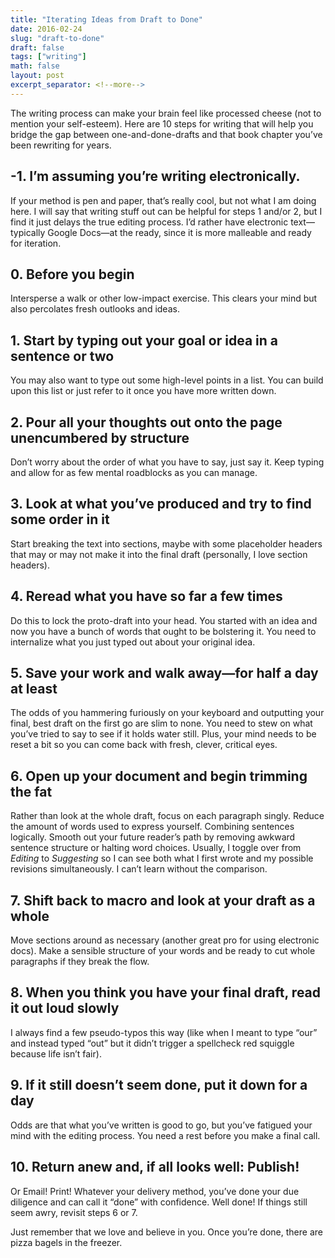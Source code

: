 ```yaml
---
title: "Iterating Ideas from Draft to Done"
date: 2016-02-24
slug: "draft-to-done"
draft: false
tags: ["writing"]
math: false
layout: post
excerpt_separator: <!--more-->
---
```


The writing process can make your brain feel like processed cheese (not to mention your self-esteem). Here are 10 steps for writing that will help you bridge the gap between one-and-done-drafts and that book chapter you’ve been rewriting for years.

<!--more-->

## -1. I’m assuming you’re writing electronically.
If your method is pen and paper, that’s really cool, but not what I am doing here. I will say that writing stuff out can be helpful for steps 1 and/or 2, but I find it just delays the true editing process. I’d rather have electronic text—typically Google Docs—at the ready, since it is more malleable and ready for iteration.

## 0. Before you begin
Intersperse a walk or other low-impact exercise. This clears your mind but also percolates fresh outlooks and ideas.

## 1. Start by typing out your goal or idea in a sentence or two
You may also want to type out some high-level points in a list. You can build upon this list or just refer to it once you have more written down.

## 2. Pour all your thoughts out onto the page unencumbered by structure
Don’t worry about the order of what you have to say, just say it. Keep typing and allow for as few mental roadblocks as you can manage.

## 3. Look at what you’ve produced and try to find some order in it
Start breaking the text into sections, maybe with some placeholder headers that may or may not make it into the final draft (personally, I love section headers).

## 4. Reread what you have so far a few times
Do this to lock the proto-draft into your head. You started with an idea and now you have a bunch of words that ought to be bolstering it. You need to internalize what you just typed out about your original idea.

## 5. Save your work and walk away—for half a day at least
The odds of you hammering furiously on your keyboard and outputting your final, best draft on the first go are slim to none. You need to stew on what you’ve tried to say to see if it holds water still. Plus, your mind needs to be reset a bit so you can come back with fresh, clever, critical eyes.

## 6. Open up your document and begin trimming the fat
Rather than look at the whole draft, focus on each paragraph singly. Reduce the amount of words used to express yourself. Combining sentences logically. Smooth out your future reader’s path by removing awkward sentence structure or halting word choices. Usually, I toggle over from _Editing_ to _Suggesting_ so I can see both what I first wrote and my possible revisions simultaneously. I can’t learn without the comparison.

## 7. Shift back to macro and look at your draft as a whole
Move sections around as necessary (another great pro for using electronic docs). Make a sensible structure of your words and be ready to cut whole paragraphs if they break the flow.

## 8. When you think you have your final draft, read it out loud slowly
I always find a few pseudo-typos this way (like when I meant to type “our” and instead typed “out” but it didn’t trigger a spellcheck red squiggle because life isn’t fair).

## 9. If it still doesn’t seem done, put it down for a day
Odds are that what you’ve written is good to go, but you’ve fatigued your mind with the editing process. You need a rest before you make a final call.

## 10. Return anew and, if all looks well: Publish!
Or Email! Print! Whatever your delivery method, you’ve done your due diligence and can call it “done” with confidence. Well done! If things still seem awry, revisit steps 6 or 7.

Just remember that we love and believe in you. Once you’re done, there are pizza bagels in the freezer.
